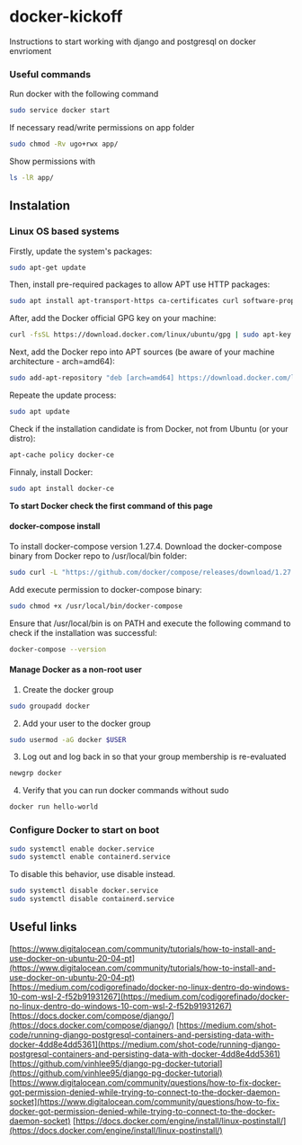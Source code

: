 # docker-kickoff
Instructions to start working with django and postgresql on docker envrioment

### Useful commands
Run docker with the following command
```bash
sudo service docker start
```

If necessary read/write permissions on app folder
```bash
sudo chmod -Rv ugo+rwx app/
```

Show permissions with
```bash
ls -lR app/
```

## Instalation

### Linux OS based systems
Firstly, update the system's packages:

```bash
sudo apt-get update
```

Then, install pre-required packages to allow APT use HTTP packages:

```bash
sudo apt install apt-transport-https ca-certificates curl software-properties-common
```

After, add the Docker official GPG key on your machine:

```bash
curl -fsSL https://download.docker.com/linux/ubuntu/gpg | sudo apt-key add -
```

Next, add the Docker repo into APT sources (be aware of your machine architecture - arch=amd64):

```bash
sudo add-apt-repository "deb [arch=amd64] https://download.docker.com/linux/ubuntu focal stable"
```

Repeate the update process:

```bash
sudo apt update
```

Check if the installation candidate is from Docker, not from Ubuntu (or your distro):

```bash
apt-cache policy docker-ce
```

Finnaly, install Docker:

```bash
sudo apt install docker-ce
```

**To start Docker check the first command of this page**


#### docker-compose install
To install docker-compose version 1.27.4. Download the docker-compose binary from Docker repo to /usr/local/bin folder:

```bash
sudo curl -L "https://github.com/docker/compose/releases/download/1.27.4/docker-compose-$(uname -s)-$(uname -m)" -o /usr/local/bin/docker-compose
```

Add execute permission to docker-compose binary:

```bash
sudo chmod +x /usr/local/bin/docker-compose
```

Ensure that /usr/local/bin is on PATH and execute the following command to check if the installation was successful:

```bash
docker-compose --version
```

#### Manage Docker as a non-root user

1. Create the docker group

```bash
sudo groupadd docker
```

2. Add your user to the docker group

```bash
sudo usermod -aG docker $USER
```

3. Log out and log back in so that your group membership is re-evaluated

```bash
newgrp docker
```

4. Verify that you can run docker commands without sudo

```bash
docker run hello-world
```


### Configure Docker to start on boot

```bash
sudo systemctl enable docker.service
sudo systemctl enable containerd.service
```

To disable this behavior, use disable instead.

```bash
sudo systemctl disable docker.service
sudo systemctl disable containerd.service
```

## Useful links
[https://www.digitalocean.com/community/tutorials/how-to-install-and-use-docker-on-ubuntu-20-04-pt](https://www.digitalocean.com/community/tutorials/how-to-install-and-use-docker-on-ubuntu-20-04-pt)  
[https://medium.com/codigorefinado/docker-no-linux-dentro-do-windows-10-com-wsl-2-f52b91931267](https://medium.com/codigorefinado/docker-no-linux-dentro-do-windows-10-com-wsl-2-f52b91931267)
[https://docs.docker.com/compose/django/](https://docs.docker.com/compose/django/)
[https://medium.com/shot-code/running-django-postgresql-containers-and-persisting-data-with-docker-4dd8e4dd5361](https://medium.com/shot-code/running-django-postgresql-containers-and-persisting-data-with-docker-4dd8e4dd5361)
[https://github.com/vinhlee95/django-pg-docker-tutorial](https://github.com/vinhlee95/django-pg-docker-tutorial)
[https://www.digitalocean.com/community/questions/how-to-fix-docker-got-permission-denied-while-trying-to-connect-to-the-docker-daemon-socket](https://www.digitalocean.com/community/questions/how-to-fix-docker-got-permission-denied-while-trying-to-connect-to-the-docker-daemon-socket)
[https://docs.docker.com/engine/install/linux-postinstall/](https://docs.docker.com/engine/install/linux-postinstall/)
